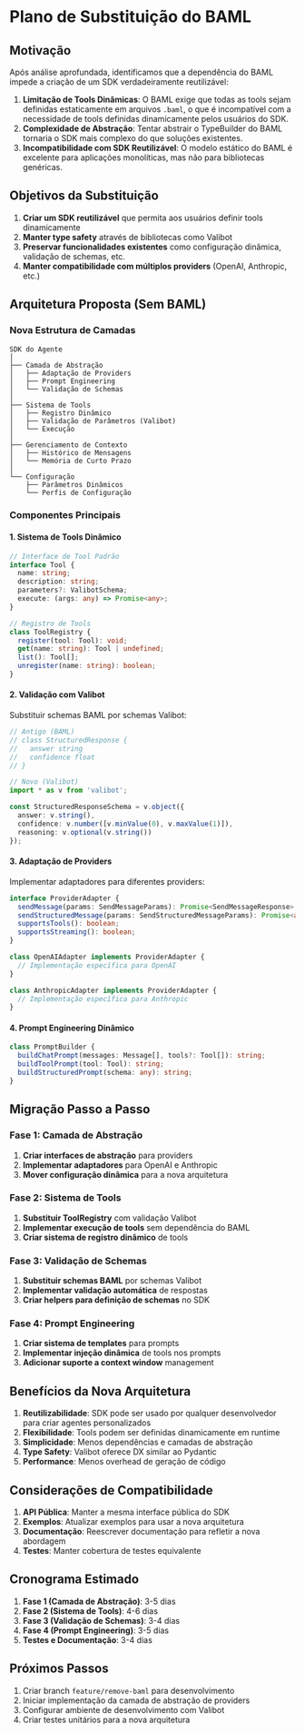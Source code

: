 # Plano de Substituição do BAML

## Motivação

Após análise aprofundada, identificamos que a dependência do BAML impede a criação de um SDK verdadeiramente reutilizável:

1. **Limitação de Tools Dinâmicas**: O BAML exige que todas as tools sejam definidas estaticamente em arquivos `.baml`, o que é incompatível com a necessidade de tools definidas dinamicamente pelos usuários do SDK.
2. **Complexidade de Abstração**: Tentar abstrair o TypeBuilder do BAML tornaria o SDK mais complexo do que soluções existentes.
3. **Incompatibilidade com SDK Reutilizável**: O modelo estático do BAML é excelente para aplicações monolíticas, mas não para bibliotecas genéricas.

## Objetivos da Substituição

1. **Criar um SDK reutilizável** que permita aos usuários definir tools dinamicamente
2. **Manter type safety** através de bibliotecas como Valibot
3. **Preservar funcionalidades existentes** como configuração dinâmica, validação de schemas, etc.
4. **Manter compatibilidade com múltiplos providers** (OpenAI, Anthropic, etc.)

## Arquitetura Proposta (Sem BAML)

### Nova Estrutura de Camadas

```
SDK do Agente
│
├── Camada de Abstração
│   ├── Adaptação de Providers
│   ├── Prompt Engineering
│   └── Validação de Schemas
│
├── Sistema de Tools
│   ├── Registro Dinâmico
│   ├── Validação de Parâmetros (Valibot)
│   └── Execução
│
├── Gerenciamento de Contexto
│   ├── Histórico de Mensagens
│   └── Memória de Curto Prazo
│
└── Configuração
    ├── Parâmetros Dinâmicos
    └── Perfis de Configuração
```

### Componentes Principais

#### 1. Sistema de Tools Dinâmico

```typescript
// Interface de Tool Padrão
interface Tool {
  name: string;
  description: string;
  parameters?: ValibotSchema;
  execute: (args: any) => Promise<any>;
}

// Registro de Tools
class ToolRegistry {
  register(tool: Tool): void;
  get(name: string): Tool | undefined;
  list(): Tool[];
  unregister(name: string): boolean;
}
```

#### 2. Validação com Valibot

Substituir schemas BAML por schemas Valibot:

```typescript
// Antigo (BAML)
// class StructuredResponse {
//   answer string
//   confidence float
// }

// Novo (Valibot)
import * as v from 'valibot';

const StructuredResponseSchema = v.object({
  answer: v.string(),
  confidence: v.number([v.minValue(0), v.maxValue(1)]),
  reasoning: v.optional(v.string())
});
```

#### 3. Adaptação de Providers

Implementar adaptadores para diferentes providers:

```typescript
interface ProviderAdapter {
  sendMessage(params: SendMessageParams): Promise<SendMessageResponse>;
  sendStructuredMessage(params: SendStructuredMessageParams): Promise<any>;
  supportsTools(): boolean;
  supportsStreaming(): boolean;
}

class OpenAIAdapter implements ProviderAdapter {
  // Implementação específica para OpenAI
}

class AnthropicAdapter implements ProviderAdapter {
  // Implementação específica para Anthropic
}
```

#### 4. Prompt Engineering Dinâmico

```typescript
class PromptBuilder {
  buildChatPrompt(messages: Message[], tools?: Tool[]): string;
  buildToolPrompt(tool: Tool): string;
  buildStructuredPrompt(schema: any): string;
}
```

## Migração Passo a Passo

### Fase 1: Camada de Abstração

1. **Criar interfaces de abstração** para providers
2. **Implementar adaptadores** para OpenAI e Anthropic
3. **Mover configuração dinâmica** para a nova arquitetura

### Fase 2: Sistema de Tools

1. **Substituir ToolRegistry** com validação Valibot
2. **Implementar execução de tools** sem dependência do BAML
3. **Criar sistema de registro dinâmico** de tools

### Fase 3: Validação de Schemas

1. **Substituir schemas BAML** por schemas Valibot
2. **Implementar validação automática** de respostas
3. **Criar helpers para definição de schemas** no SDK

### Fase 4: Prompt Engineering

1. **Criar sistema de templates** para prompts
2. **Implementar injeção dinâmica** de tools nos prompts
3. **Adicionar suporte a context window** management

## Benefícios da Nova Arquitetura

1. **Reutilizabilidade**: SDK pode ser usado por qualquer desenvolvedor para criar agentes personalizados
2. **Flexibilidade**: Tools podem ser definidas dinamicamente em runtime
3. **Simplicidade**: Menos dependências e camadas de abstração
4. **Type Safety**: Valibot oferece DX similar ao Pydantic
5. **Performance**: Menos overhead de geração de código

## Considerações de Compatibilidade

1. **API Pública**: Manter a mesma interface pública do SDK
2. **Exemplos**: Atualizar exemplos para usar a nova arquitetura
3. **Documentação**: Reescrever documentação para refletir a nova abordagem
4. **Testes**: Manter cobertura de testes equivalente

## Cronograma Estimado

1. **Fase 1 (Camada de Abstração)**: 3-5 dias
2. **Fase 2 (Sistema de Tools)**: 4-6 dias
3. **Fase 3 (Validação de Schemas)**: 3-4 dias
4. **Fase 4 (Prompt Engineering)**: 3-5 dias
5. **Testes e Documentação**: 3-4 dias

## Próximos Passos

1. Criar branch `feature/remove-baml` para desenvolvimento
2. Iniciar implementação da camada de abstração de providers
3. Configurar ambiente de desenvolvimento com Valibot
4. Criar testes unitários para a nova arquitetura
